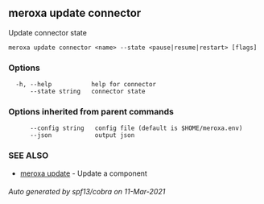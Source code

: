 ## meroxa update connector

Update connector state

```
meroxa update connector <name> --state <pause|resume|restart> [flags]
```

### Options

```
  -h, --help           help for connector
      --state string   connector state
```

### Options inherited from parent commands

```
      --config string   config file (default is $HOME/meroxa.env)
      --json            output json
```

### SEE ALSO

* [meroxa update](meroxa_update.md)	 - Update a component

###### Auto generated by spf13/cobra on 11-Mar-2021
